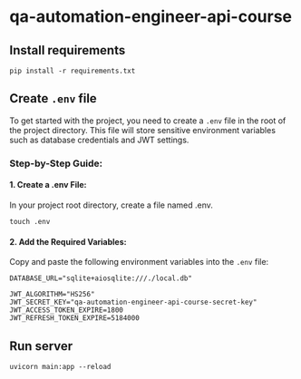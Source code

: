 # qa-automation-engineer-api-course

## Install requirements

```shell
pip install -r requirements.txt
```

## Create `.env` file

To get started with the project, you need to create a `.env` file in the root of the project directory. This file will
store sensitive environment variables such as database credentials and JWT settings.

### Step-by-Step Guide:

#### 1. Create a .env File:

In your project root directory, create a file named .env.

```shell
touch .env
```

#### 2. Add the Required Variables:

Copy and paste the following environment variables into the `.env` file:

```shell
DATABASE_URL="sqlite+aiosqlite:///./local.db"

JWT_ALGORITHM="HS256"
JWT_SECRET_KEY="qa-automation-engineer-api-course-secret-key"
JWT_ACCESS_TOKEN_EXPIRE=1800
JWT_REFRESH_TOKEN_EXPIRE=5184000
```

## Run server

```shell
uvicorn main:app --reload
```